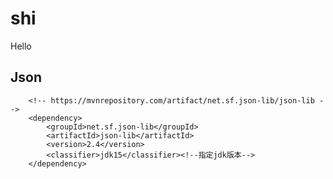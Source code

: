 # shi
Hello

## Json
		<!-- https://mvnrepository.com/artifact/net.sf.json-lib/json-lib -->
		<dependency>
			<groupId>net.sf.json-lib</groupId>
			<artifactId>json-lib</artifactId>
			<version>2.4</version>
			<classifier>jdk15</classifier><!--指定jdk版本-->  
		</dependency>

